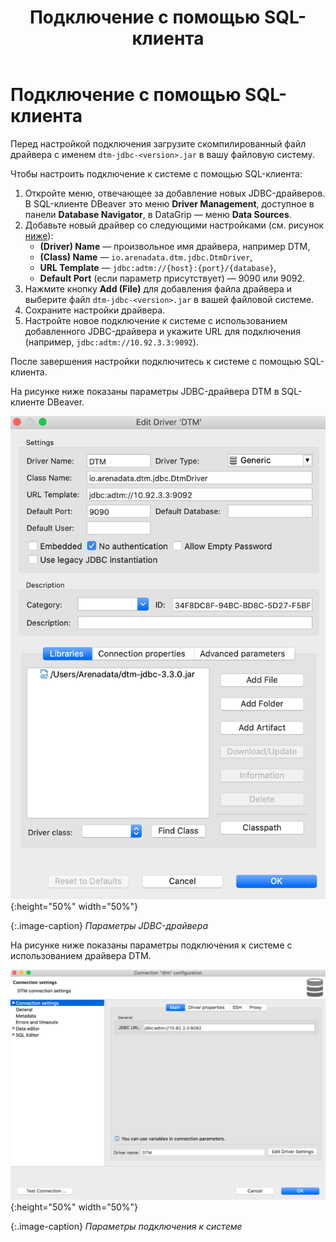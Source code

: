 ﻿---
layout: default
title: Подключение с помощью SQL-клиента
nav_order: 1
parent: Подключение
grand_parent: Работа с системой
has_children: false
has_toc: false
---

# Подключение с помощью SQL-клиента

Перед настройкой подключения загрузите скомпилированный файл драйвера с именем `dtm-jdbc-<version>.jar` 
в вашу файловую систему.

Чтобы настроить подключение к системе с помощью SQL-клиента:
1. Откройте меню, отвечающее за добавление новых JDBC-драйверов. В SQL-клиенте DBeaver это меню 
   __Driver Management__, доступное в панели __Database Navigator__, в DataGrip — меню __Data Sources__.
2. Добавьте новый драйвер со следующими настройками (см. рисунок [ниже](#img_driver_settings)):
   + __(Driver) Name__ — произвольное имя драйвера, например DTM,
   + __(Class) Name__ — `io.arenadata.dtm.jdbc.DtmDriver`,
   + __URL Template__ — `jdbc:adtm://{host}:{port}/{database}`,
   + __Default Port__ (если параметр присутствует) — 9090 или 9092.
3. Нажмите кнопку __Add (File)__ для добавления файла драйвера и выберите файл `dtm-jdbc-<version>.jar` 
   в вашей файловой системе.
4. Сохраните настройки драйвера.
5. Настройте новое подключение к системе с использованием добавленного JDBC-драйвера и укажите 
   URL для подключения (например, `jdbc:adtm://10.92.3.3:9092`).

После завершения настройки подключитесь к системе с помощью SQL-клиента.

На рисунке ниже показаны параметры JDBC-драйвера DTM в SQL-клиенте DBeaver.

<a id="img_driver_settings"></a>
![](Настройки_драйвера.png){:height="50%" width="50%"}

{:.image-caption}
*Параметры JDBC-драйвера*

На рисунке ниже показаны параметры подключения к системе с использованием драйвера DTM.

![](Настройки_подключения.png){:height="50%" width="50%"}

{:.image-caption}
*Параметры подключения к системе*